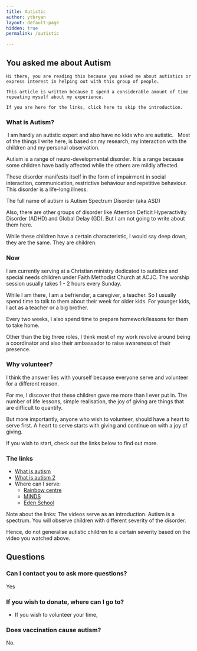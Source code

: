 ```yaml
---
title: Autistic
author: ytbryan
layout: default-page
hidden: true
permalink: /autistic

---
```


## You asked me about Autism

```
Hi there, you are reading this because you asked me about autistics or express interest in helping out with this group of people.

This article is written because I spend a considerable amount of time repeating myself about my experience.

If you are here for the links, click here to skip the introduction.
```

### What is Autism?
 I am hardly an autistic expert and also have no kids who are autistic.   Most of the things I write here, is based on my research, my interaction with the children and my personal observation.

Autism is a range of neuro-developmental disorder. It is a range because some children have badly affected while the others are mildly affected.

These disorder manifests itself in the form of impairment in social interaction, communication, restrictive behaviour and repetitive behaviour. This disorder is a life-long illness.

The full name of autism is Autism Spectrum Disorder (aka ASD)

Also, there are other groups of disorder like Attention Deficit Hyperactivity Disorder (ADHD) and Global Delay (GD). But I am not going to write about them here.

While these children have a certain characteristic, I would say deep down, they are the same. They are children.

### Now

I am currently serving at a Christian ministry dedicated to autistics and special needs children under Faith Methodist Church at ACJC. The worship session usually takes 1 - 2 hours every Sunday.

While I am there, I am a befriender, a caregiver, a teacher. So I usually spend time to talk to them about their week for older kids. For younger kids, I act as a teacher or a big brother.

Every two weeks, I also spend time to prepare homework/lessons for them to take home.

Other than the big three roles, I think most of my work revolve around being a coordinator and also their ambassador to raise awareness of their presence.

### Why volunteer?

I think the answer lies with yourself because everyone serve and volunteer for a different reason.

For me, I discover that these children gave me more than I ever put in. The number of life lessons, simple realisation, the joy of giving are things that are difficult to quantify.

But more importantly, anyone who wish to volunteer, should have a heart to serve first. A heart to serve starts with giving and continue on with a joy of giving.

If you wish to start, check out the links below to find out more.

### The links

- [What is autism](https://www.youtube.com/watch?v=Vju1EbVVgP8)
- [What is autism 2](https://www.youtube.com/watch?v=d4G0HTIUBlI)
- Where can I serve:
    - [Rainbow centre](http://www.rainbowcentre.org.sg)
    - [MINDS](http://www.minds.org.sg)
    - [Eden School](http://www.edenschool.edu.sg)

Note about the links: The videos serve as an introduction. Autism is a spectrum. You will observe children with different severity of the disorder.

Hence, do not generalise autistic children to a certain severity based on the video you watched above.

## Questions

### Can I contact you to ask more questions?

Yes

### If you wish to donate, where can I go to?

- If you wish to volunteer your time,

### Does vaccination cause autism?

No.
